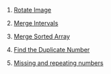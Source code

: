 1) [Rotate Image](https://leetcode.com/problems/rotate-image/)

2) [Merge Intervals](https://leetcode.com/problems/merge-intervals/)

3) [Merge Sorted Array](https://leetcode.com/problems/merge-sorted-array/)

4) [Find the Duplicate Number](https://leetcode.com/problems/find-the-duplicate-number/)

5) [Missing and repeating numbers ](https://www.codingninjas.com/codestudio/problems/873366?topList=striver-sde-sheet-problems&utm_source=striver&utm_medium=website&leftPanelTab=0)
